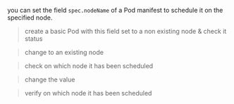 you can set the field `spec.nodeName` of a Pod manifest to schedule it on the specified node.

> create a basic Pod with this field set to a non existing node & check it status

> change to an existing node

> check on which node it has been scheduled

> change the value

> verify on which node it has been scheduled